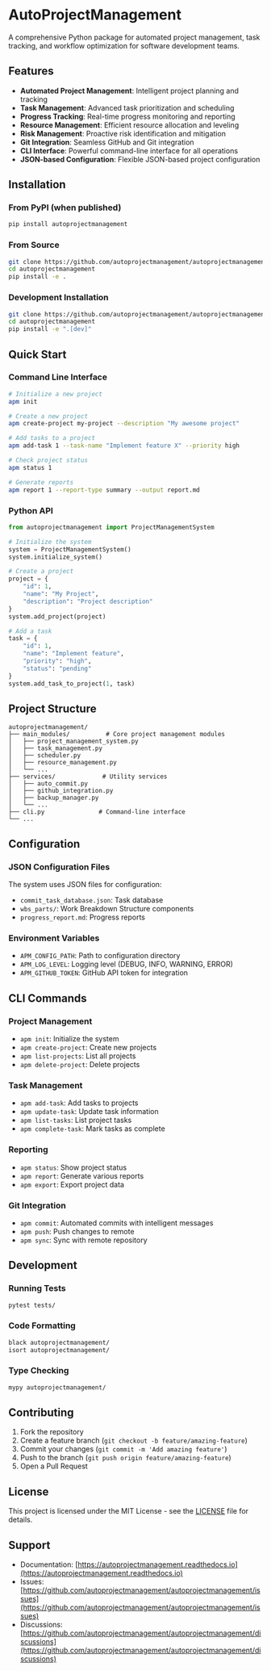 # AutoProjectManagement

A comprehensive Python package for automated project management, task tracking, and workflow optimization for software development teams.

## Features

- **Automated Project Management**: Intelligent project planning and tracking
- **Task Management**: Advanced task prioritization and scheduling
- **Progress Tracking**: Real-time progress monitoring and reporting
- **Resource Management**: Efficient resource allocation and leveling
- **Risk Management**: Proactive risk identification and mitigation
- **Git Integration**: Seamless GitHub and Git integration
- **CLI Interface**: Powerful command-line interface for all operations
- **JSON-based Configuration**: Flexible JSON-based project configuration

## Installation

### From PyPI (when published)
```bash
pip install autoprojectmanagement
```

### From Source
```bash
git clone https://github.com/autoprojectmanagement/autoprojectmanagement.git
cd autoprojectmanagement
pip install -e .
```

### Development Installation
```bash
git clone https://github.com/autoprojectmanagement/autoprojectmanagement.git
cd autoprojectmanagement
pip install -e ".[dev]"
```

## Quick Start

### Command Line Interface
```bash
# Initialize a new project
apm init

# Create a new project
apm create-project my-project --description "My awesome project"

# Add tasks to a project
apm add-task 1 --task-name "Implement feature X" --priority high

# Check project status
apm status 1

# Generate reports
apm report 1 --report-type summary --output report.md
```

### Python API
```python
from autoprojectmanagement import ProjectManagementSystem

# Initialize the system
system = ProjectManagementSystem()
system.initialize_system()

# Create a project
project = {
    "id": 1,
    "name": "My Project",
    "description": "Project description"
}
system.add_project(project)

# Add a task
task = {
    "id": 1,
    "name": "Implement feature",
    "priority": "high",
    "status": "pending"
}
system.add_task_to_project(1, task)
```

## Project Structure

```
autoprojectmanagement/
├── main_modules/          # Core project management modules
│   ├── project_management_system.py
│   ├── task_management.py
│   ├── scheduler.py
│   ├── resource_management.py
│   └── ...
├── services/             # Utility services
│   ├── auto_commit.py
│   ├── github_integration.py
│   ├── backup_manager.py
│   └── ...
├── cli.py               # Command-line interface
└── ...
```

## Configuration

### JSON Configuration Files
The system uses JSON files for configuration:

- `commit_task_database.json`: Task database
- `wbs_parts/`: Work Breakdown Structure components
- `progress_report.md`: Progress reports

### Environment Variables
- `APM_CONFIG_PATH`: Path to configuration directory
- `APM_LOG_LEVEL`: Logging level (DEBUG, INFO, WARNING, ERROR)
- `APM_GITHUB_TOKEN`: GitHub API token for integration

## CLI Commands

### Project Management
- `apm init`: Initialize the system
- `apm create-project`: Create new projects
- `apm list-projects`: List all projects
- `apm delete-project`: Delete projects

### Task Management
- `apm add-task`: Add tasks to projects
- `apm update-task`: Update task information
- `apm list-tasks`: List project tasks
- `apm complete-task`: Mark tasks as complete

### Reporting
- `apm status`: Show project status
- `apm report`: Generate various reports
- `apm export`: Export project data

### Git Integration
- `apm commit`: Automated commits with intelligent messages
- `apm push`: Push changes to remote
- `apm sync`: Sync with remote repository

## Development

### Running Tests
```bash
pytest tests/
```

### Code Formatting
```bash
black autoprojectmanagement/
isort autoprojectmanagement/
```

### Type Checking
```bash
mypy autoprojectmanagement/
```

## Contributing

1. Fork the repository
2. Create a feature branch (`git checkout -b feature/amazing-feature`)
3. Commit your changes (`git commit -m 'Add amazing feature'`)
4. Push to the branch (`git push origin feature/amazing-feature`)
5. Open a Pull Request

## License

This project is licensed under the MIT License - see the [LICENSE](LICENSE) file for details.

## Support

- Documentation: [https://autoprojectmanagement.readthedocs.io](https://autoprojectmanagement.readthedocs.io)
- Issues: [https://github.com/autoprojectmanagement/autoprojectmanagement/issues](https://github.com/autoprojectmanagement/autoprojectmanagement/issues)
- Discussions: [https://github.com/autoprojectmanagement/autoprojectmanagement/discussions](https://github.com/autoprojectmanagement/autoprojectmanagement/discussions)
